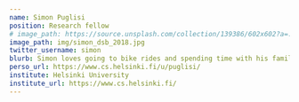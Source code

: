```yaml
---
name: Simon Puglisi
position: Research fellow
# image_path: https://source.unsplash.com/collection/139386/602x602?a=.png
image_path: img/simon_dsb_2018.jpg
twitter_username: simon
blurb: Simon loves going to bike rides and spending time with his family.
perso_url: https://www.cs.helsinki.fi/u/puglisi/
institute: Helsinki University
institute_url: https://www.cs.helsinki.fi/
---
```

